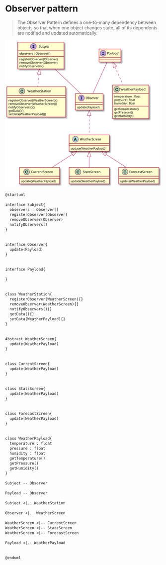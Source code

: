 # Observer pattern

> The Observer Pattern defines a one-to-many dependency between objects so that when one object changes state, all of its dependents are notified and updated automatically.

![UML](uml.svg)


```plantuml
@startuml

interface Subject{
  observers : Observer[]
  registerObserver(Observer)
  removeObserver(Observer)
  notifyObservers()
}


interface Observer{
  update(Payload)
}


interface Payload{

}


class WeatherStation{
  registerObserver(WeatherScreen){}
  removeObserver(WeatherScreen){}
  notifyObservers(){}
  getData(){}
  setData(WeatherPayload){}
}


Abstract WeatherScreen{
  update(WeatherPayload)
}


class CurrentScreen{
  update(WeatherPayload)
}


class StatsScreen{
  update(WeatherPayload)
}


class ForecastScreen{
  update(WeatherPayload)
}


class WeatherPayload{
  temperature : float
  pressure : float
  humidity : float
  getTemperature()
  getPressure()
  getHumidity()
}

Subject -- Observer

Payload -- Observer

Subject <|.. WeatherStation

Observer <|.. WeatherScreen

WeatherScreen <|-- CurrentScreen
WeatherScreen <|-- StatsScreen
WeatherScreen <|-- ForecastScreen

Payload <|.. WeatherPayload


@enduml
```
